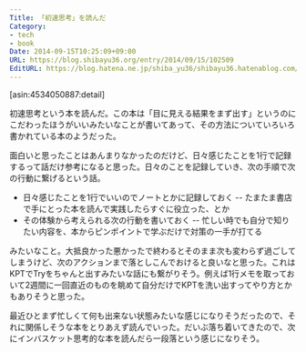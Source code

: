 ```yaml
---
Title: 「初速思考」を読んだ
Category:
- tech
- book
Date: 2014-09-15T10:25:09+09:00
URL: https://blog.shibayu36.org/entry/2014/09/15/102509
EditURL: https://blog.hatena.ne.jp/shiba_yu36/shibayu36.hatenablog.com/atom/entry/12921228815732931155
---
```


[asin:4534050887:detail]

初速思考という本を読んだ。この本は「目に見える結果をまず出す」というのにこだわったほうがいいみたいなことが書いてあって、その方法についていろいろ書かれている本のようだった。


面白いと思ったことはあんまりなかったのだけど、日々感じたことを1行で記録するって話だけ参考になると思った。日々のことを記録していき、次の手順で次の行動に繋げるという話。
- 日々感じたことを1行でいいのでノートとかに記録しておく
-- たまたま書店で手にとった本を読んで実践したらすぐに役立った、とか
- その体験から考えられる次の行動を書いておく
-- 忙しい時でも自分で知りたい内容を、本からピンポイントで学ぶだけで対策の一手が打てる

みたいなこと。大抵良かった悪かったで終わるとそのまま次も変わらず過ごしてしまうけど、次のアクションまで落としこんでおけると良いなと思った。これはKPTでTryをちゃんと出すみたいな話にも繋がりそう。例えば1行メモを取っておいて2週間に一回直近のものを眺めて自分だけでKPTを洗い出すってやり方とかもありそうと思った。


最近ひとまず忙しくて何も出来ない状態みたいな感じになりそうだったので、それに関係しそうな本をとりあえず読んでいった。だいぶ落ち着いてきたので、次にインバスケット思考的な本を読んだら一段落という感じになりそう。
